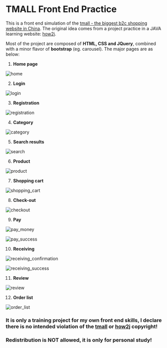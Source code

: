 # TMALL Front End Practice

This is a front end simulation of the [tmall - the biggest b2c shopping website in China](https://www.tmall.com). The original idea comes from a project practice in a JAVA learning website: [how2j](http://how2j.cn/).

Most of the project are composed of **HTML, CSS and JQuery**, combined with a minor flavor of **bootstrap** (eg. carousel). The major pages are as below:

1. **Home page**

![](img/snapshot/home.png "home")

2. **Login**

![](img/snapshot/login.png "login")

3. **Registration**

![](img/snapshot/register.png "registration")

4. **Category**

![](img/snapshot/category.png "category")

5. **Search results**

![](img/snapshot/search_result.png "search")

6. **Product**

![](img/snapshot/product_detail.png "product")

7. **Shopping cart**

![](img/snapshot/shopping_cart.png "shopping_cart")

8. **Check-out**

![](img/snapshot/checkout.png "checkout")

9. **Pay**

![](img/snapshot/pay_money.png "pay_money")

![](img/snapshot/pay_success.png "pay_success")

10. **Receiving**

![](img/snapshot/receive_confirmation.png "receiving_confirmation")

![](img/snapshot/receive_success.png "receiving_success")

11. **Review**

![](img/snapshot/review.png "review")

12. **Order list**

![](img/snapshot/my_order_list.png "order_list")

### **It is only a training project for my own front end skills, I declare there is no intended violation of the [tmall](https://www.tmall.com) or [how2j](http://how2j.cn/) copyright!**

### **Redistribution is NOT allowed, it is only for personal study!**
